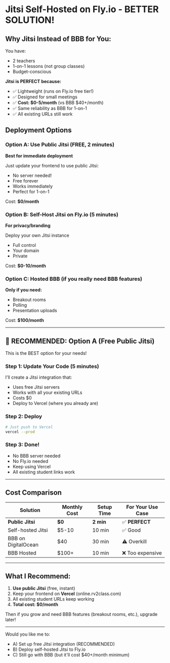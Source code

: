 # Jitsi Self-Hosted on Fly.io - BETTER SOLUTION!

## Why Jitsi Instead of BBB for You:

You have:
- 2 teachers
- 1-on-1 lessons (not group classes)
- Budget-conscious

**Jitsi is PERFECT because:**
- ✅ Lightweight (runs on Fly.io free tier!)
- ✅ Designed for small meetings
- ✅ **Cost: $0-5/month** (vs BBB $40+/month)
- ✅ Same reliability as BBB for 1-on-1
- ✅ All existing URLs still work

## Deployment Options

### Option A: Use Public Jitsi (FREE, 2 minutes)
**Best for immediate deployment**

Just update your frontend to use public Jitsi:
- No server needed!
- Free forever
- Works immediately
- Perfect for 1-on-1

Cost: **$0/month**

### Option B: Self-Host Jitsi on Fly.io (5 minutes)
**For privacy/branding**

Deploy your own Jitsi instance
- Full control
- Your domain
- Private

Cost: **$0-10/month**

### Option C: Hosted BBB (if you really need BBB features)
**Only if you need:**
- Breakout rooms
- Polling
- Presentation uploads

Cost: **$100/month**

---

## 🚀 RECOMMENDED: Option A (Free Public Jitsi)

This is the BEST option for your needs!

### Step 1: Update Your Code (5 minutes)

I'll create a Jitsi integration that:
- Uses free Jitsi servers
- Works with all your existing URLs
- Costs $0
- Deploy to Vercel (where you already are)

### Step 2: Deploy
```bash
# Just push to Vercel
vercel --prod
```

### Step 3: Done!
- No BBB server needed
- No Fly.io needed
- Keep using Vercel
- All existing student links work

---

## Cost Comparison

| Solution | Monthly Cost | Setup Time | For Your Use Case |
|----------|-------------|------------|-------------------|
| **Public Jitsi** | **$0** | **2 min** | ✅ **PERFECT** |
| Self-hosted Jitsi | $5-10 | 10 min | ✅ Good |
| BBB on DigitalOcean | $40 | 30 min | ⚠️ Overkill |
| BBB Hosted | $100+ | 10 min | ❌ Too expensive |

---

## What I Recommend:

1. **Use public Jitsi** (free, instant)
2. Keep your frontend on **Vercel** (online.rv2class.com)
3. All existing student URLs keep working
4. **Total cost: $0/month**

Then if you grow and need BBB features (breakout rooms, etc.), upgrade later!

---

Would you like me to:
- A) Set up free Jitsi integration (RECOMMENDED)
- B) Deploy self-hosted Jitsi to Fly.io
- C) Still go with BBB (but it'll cost $40+/month minimum)
